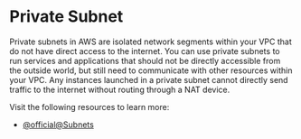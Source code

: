 # Private Subnet

Private subnets in AWS are isolated network segments within your VPC that do not have direct access to the internet. You can use private subnets to run services and applications that should not be directly accessible from the outside world, but still need to communicate with other resources within your VPC. Any instances launched in a private subnet cannot directly send traffic to the internet without routing through a NAT device.

Visit the following resources to learn more:

- [@official@Subnets](https://docs.aws.amazon.com/vpc/latest/userguide/configure-subnets.html)
